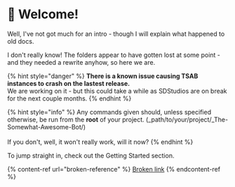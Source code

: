 # 👋 Welcome!

Well, I've not got much for an intro - though I will explain what happened to old docs.

I don't really know! The folders appear to have gotten lost at some point - and they needed a rewrite anyhow, so here we are.

{% hint style="danger" %}
**There is a known issue causing TSAB instances to crash on the lastest release.**\
We are working on it - but this could take a while as SDStudios are on break for the next couple months.
{% endhint %}



{% hint style="info" %}
Any commands given should, unless specified otherwise, be run from the **root** of your project. (_path/to/your/project/_The-Somewhat-Awesome-Bot/)\
\
If you don't, well, it won't really work, will it now?
{% endhint %}



To jump straight in, check out the Getting Started section.

{% content-ref url="broken-reference" %}
[Broken link](broken-reference)
{% endcontent-ref %}

